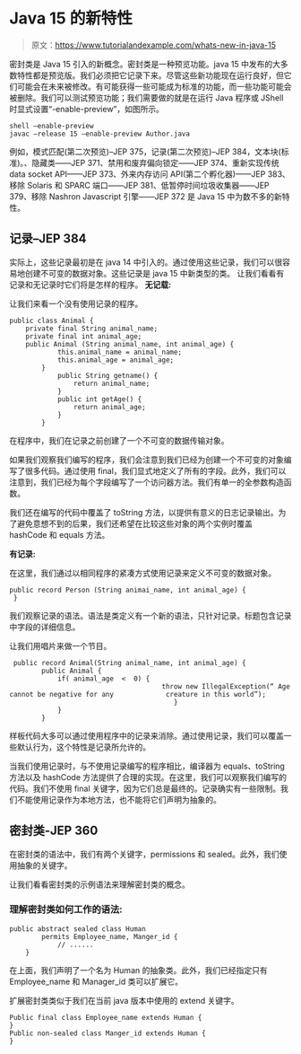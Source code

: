 # Java 15 的新特性

> 原文：<https://www.tutorialandexample.com/whats-new-in-java-15>

密封类是 Java 15 引入的新概念。密封类是一种预览功能。java 15 中发布的大多数特性都是预览版。我们必须把它记录下来。尽管这些新功能现在运行良好，但它们可能会在未来被修改。有可能获得一些可能成为标准的功能，而一些功能可能会被删除。我们可以测试预览功能；我们需要做的就是在运行 Java 程序或 JShell 时显式设置“-enable-preview”，如图所示。

```
shell –enable-preview
javac –release 15 –enable-preview Author.java 
```

例如，模式匹配(第二次预览)–JEP 375，记录(第二次预览)–JEP 384，文本块(标准)。、隐藏类——JEP 371、禁用和废弃偏向锁定——JEP 374、重新实现传统 data socket API——JEP 373、外来内存访问 API(第二个孵化器)——JEP 383、移除 Solaris 和 SPARC 端口——JEP 381、低暂停时间垃圾收集器——JEP 379、移除 Nashron Javascript 引擎——JEP 372 是 Java 15 中为数不多的新特性。

## 记录–JEP 384

实际上，这些记录最初是在 java 14 中引入的。通过使用这些记录，我们可以很容易地创建不可变的数据对象。这些记录是 java 15 中新类型的类。
让我们看看有记录和无记录时它们将是怎样的程序。
**无记载:**

让我们来看一个没有使用记录的程序。

```
public class Animal {
	private final String animal_name;
	private final int animal_age;
	public Animal (String animal_name, int animal_age) {
			this.animal_name = animal_name;
			this.animal_age = animal_age;
		}
			public String getname() {
				return animal_name;
			}
			public int getAge() {
				return animal_age;
			}
		} 
```

在程序中，我们在记录之前创建了一个不可变的数据传输对象。

如果我们观察我们编写的程序，我们会注意到我们已经为创建一个不可变的对象编写了很多代码。通过使用 final，我们显式地定义了所有的字段。此外，我们可以注意到，我们已经为每个字段编写了一个访问器方法。我们有单一的全参数构造函数。

我们还在编写的代码中覆盖了 toString 方法，以提供有意义的日志记录输出。为了避免意想不到的后果，我们还希望在比较这些对象的两个实例时覆盖 hashCode 和 equals 方法。

**有记录:**

在这里，我们通过以相同程序的紧凑方式使用记录来定义不可变的数据对象。

```
public record Person (String animai_name, int animal_age) {
 }
```

我们观察记录的语法。语法是类定义有一个新的语法，只针对记录。标题包含记录中字段的详细信息。

让我们用唱片来做一个节目。

```
 public record Animal(String animal_name, int animal_age) {
		public Animal {
			if( animal_age  <  0) {
                                      throw new IllegalException(“ Age cannot be negative for any             creature in this world”);
                                         }
			}
		}
```

样板代码大多可以通过使用程序中的记录来消除。通过使用记录，我们可以覆盖一些默认行为，这个特性是记录所允许的。

当我们使用记录时，与不使用记录编写的程序相比，编译器为 equals、toString 方法以及 hashCode 方法提供了合理的实现。在这里，我们可以观察我们编写的代码。我们不使用 final 关键字，因为它们总是最终的。记录确实有一些限制。我们不能使用记录作为本地方法，也不能将它们声明为抽象的。

## 密封类-JEP 360

在密封类的语法中，我们有两个关键字，permissions 和 sealed。此外，我们使用抽象的关键字。

让我们看看密封类的示例语法来理解密封类的概念。

### 理解密封类如何工作的语法:

```
public abstract sealed class Human
		permits Employee_name, Manger_id {
			// ......
	} 
```

在上面，我们声明了一个名为 Human 的抽象类。此外，我们已经指定只有 Employee_name 和 Manager_id 类可以扩展它。

扩展密封类类似于我们在当前 java 版本中使用的 extend 关键字。

```
Public final class Employee_name extends Human {
}
Public non-sealed class Manger_id extends Human {
} 
```